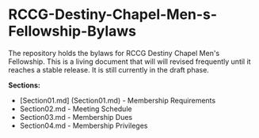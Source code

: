 # RCCG-Destiny-Chapel-Men-s-Fellowship-Bylaws
The repository holds the bylaws for RCCG Destiny Chapel Men's Fellowship. This is a living document that will will revised frequently until it reaches a stable release.  It is still currently in the draft phase.

**Sections:**
- [Section01.md] (Section01.md) - Membership Requirements
- Section02.md - Meeting Schedule
- Section03.md - Membership Dues
- Section04.md - Membership Privileges
